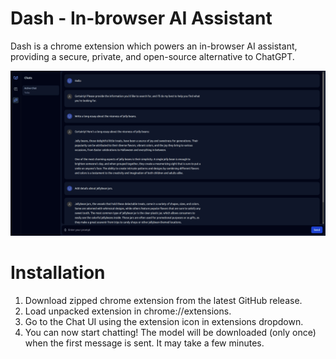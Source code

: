 # Dash - In-browser AI Assistant

Dash is a chrome extension which powers an in-browser AI assistant, providing a secure, private, and open-source alternative to ChatGPT.

![Chat](assets/chat.png)

# Installation

1. Download zipped chrome extension from the latest GitHub release.
2. Load unpacked extension in chrome://extensions.
3. Go to the Chat UI using the extension icon in extensions dropdown.
4. You can now start chatting! The model will be downloaded (only once) when the first message is sent. It may take a few minutes.
